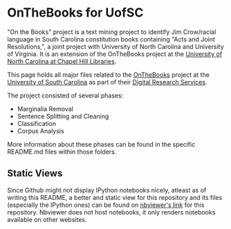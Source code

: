 # OnTheBooks for UofSC
"On the Books" project is a text mining project to identify Jim Crow/racial language in South Carolina constitution books containing "Acts and Joint Resolutions,", a joint project with University of North Carolina and University of Virginia. It is an extension of the OnTheBooks project at the [University of North Carolina at Chapel Hill Libraries](https://github.com/UNC-Libraries-data/OnTheBooks).

This page holds all major files related to the [OnTheBooks](https://onthebooks.lib.unc.edu/) project at the [University of South Carolina](https://sc.edu/) as part of their [Digital Research Services](https://sc.edu/about/offices_and_divisions/university_libraries/find_services/digital_research_services/index.php). 

The project consisted of several phases:
- Marginalia Removal
- Sentence Splitting and Cleaning
- Classification
- Corpus Analysis

More information about these phases can be found in the specific README.md files within those folders.

## Static Views
Since Github might not display IPython notebooks nicely, atleast as of writing this README, a better and static view for this repository and its files (especially the IPython ones) can be found on [nbviewer's link](https://nbviewer.org/github/g-nitin/OnTheBooksUofSC/tree/main/) for this repository. Nbviewer does not host notebooks, it only renders notebooks available on other websites.
